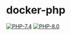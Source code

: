 # docker-php

[![PHP-7.4](https://github.com/elcweb/docker-php/actions/workflows/php74.yml/badge.svg)](https://github.com/elcweb/docker-php/actions/workflows/php74.yml)
[![PHP-8.0](https://github.com/elcweb/docker-php/actions/workflows/php80.yml/badge.svg)](https://github.com/elcweb/docker-php/actions/workflows/php80.yml)


